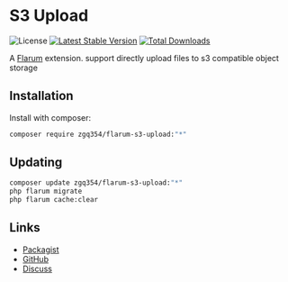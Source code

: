 # S3 Upload

![License](https://img.shields.io/badge/license-MIT-blue.svg) [![Latest Stable Version](https://img.shields.io/packagist/v/zgq354/flarum-s3-upload.svg)](https://packagist.org/packages/zgq354/flarum-s3-upload) [![Total Downloads](https://img.shields.io/packagist/dt/zgq354/flarum-s3-upload.svg)](https://packagist.org/packages/zgq354/flarum-s3-upload)

A [Flarum](http://flarum.org) extension. support directly upload files to s3 compatible object storage

## Installation

Install with composer:

```sh
composer require zgq354/flarum-s3-upload:"*"
```

## Updating

```sh
composer update zgq354/flarum-s3-upload:"*"
php flarum migrate
php flarum cache:clear
```

## Links

- [Packagist](https://packagist.org/packages/zgq354/flarum-s3-upload)
- [GitHub](https://github.com/zgq354/flarum-s3-upload)
- [Discuss](https://discuss.flarum.org/d/PUT_DISCUSS_SLUG_HERE)
